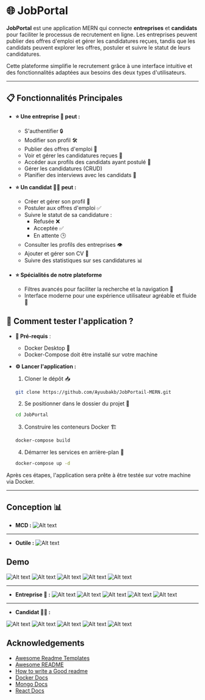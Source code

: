 
# 🌐 JobPortal

**JobPortal** est une application MERN qui connecte **entreprises** et **candidats** pour faciliter le processus de recrutement en ligne. Les entreprises peuvent publier des offres d'emploi et gérer les candidatures reçues, tandis que les candidats peuvent explorer les offres, postuler et suivre le statut de leurs candidatures.

Cette plateforme simplifie le recrutement grâce à une interface intuitive et des fonctionnalités adaptées aux besoins des deux types d'utilisateurs.

---

## 📋 Fonctionnalités Principales

- **⭐ Une entreprise 🏬 peut :**
    - S'authentifier 🔒
    - Modifier son profil 🛠️
    - Publier des offres d'emploi 📄
    - Voir et gérer les candidatures reçues 📨
    - Accéder aux profils des candidats ayant postulé 👤
    - Gérer les candidatures (CRUD)
    - Planifier des interviews avec les candidats 📅

- **⭐ Un candidat 👨‍💼 peut :**
    - Créer et gérer son profil 📝
    - Postuler aux offres d'emploi ✅
    - Suivre le statut de sa candidature :
        - Refusée ❌
        - Acceptée ✅
        - En attente 🕒
    - Consulter les profils des entreprises 👁️
    - Ajouter et gérer son CV 📄
    - Suivre des statistiques sur ses candidatures 📊

- **⭐ Spécialités de notre plateforme**
    - Filtres avancés pour faciliter la recherche et la navigation 🎯
    - Interface moderne pour une expérience utilisateur agréable et fluide 🎨



## 🚀 Comment tester l'application ?
- **🔧 Pré-requis** :
    - Docker Desktop 🐳
    - Docker-Compose doit être installé sur votre machine

- **⚙️ Lancer l'application :**
    1. Cloner le dépôt 📥
    ```bash
    git clone https://github.com/Ayuubakb/JobPortail-MERN.git
    ```
    
    2. Se positionner dans le dossier du projet 📂
    ```bash
    cd JobPortal
    ```

    3. Construire les conteneurs Docker 🏗️
    ```bash
    docker-compose build
    ```

    4. Démarrer les services en arrière-plan 🚀
    ```bash
    docker-compose up -d
    ```

Après ces étapes, l'application sera prête à être testée sur votre machine via Docker. 

---


## Conception 📊
- **MCD :**
![Alt text](Assets/Umljob.png)
********
- **Outile :**
![Alt text](Assets/Stack.jpg)

## Demo
![Alt text](Assets/landing.png)
![Alt text](Assets/login.png)
![Alt text](Assets/Signup.png)
![Alt text](Assets/Companies.png)
![Alt text](Assets/Offers.png)
****
- **Entreprise 🏬 :** 
![Alt text](Assets/companyProfile.png)
![Alt text](Assets/companyOffers.png)
![Alt text](Assets/addoffer.png)
![Alt text](Assets/candidatures.png)
![Alt text](Assets/viewProfile.png)
*****************
- **Candidat 👨‍💼 :**

![Alt text](Assets/userProfile.png)
![Alt text](Assets/update.png)
![Alt text](Assets/partenaireProfile.png)
![Alt text](Assets/applications.png)
![Alt text](Assets/commentaires.png)




## Acknowledgements

 - [Awesome Readme Templates](https://awesomeopensource.com/project/elangosundar/awesome-README-templates)
 - [Awesome README](https://github.com/matiassingers/awesome-readme)
 - [How to write a Good readme](https://bulldogjob.com/news/449-how-to-write-a-good-readme-for-your-github-project)
 - [Docker Docs](https://docs.docker.com/)
 - [Mongo Docs](https://www.mongodb.com/docs)
 - [React Docs](https://react.dev/)
